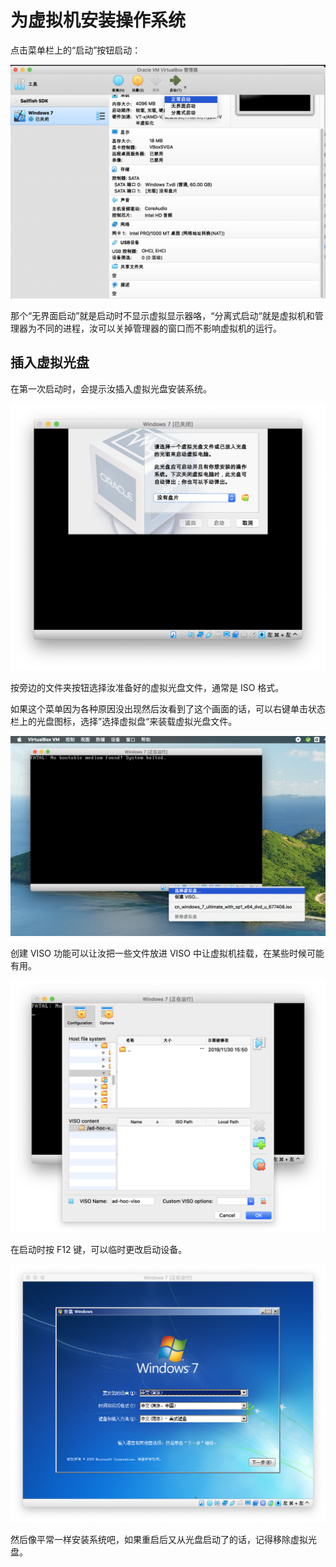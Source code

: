 # 为虚拟机安装操作系统

点击菜单栏上的“启动”按钮启动：

![](../.gitbook/assets/screen-shot-2019-11-30-at-23.33.01.png)

那个“无界面启动”就是启动时不显示虚拟显示器咯，“分离式启动“就是虚拟机和管理器为不同的进程，汝可以关掉管理器的窗口而不影响虚拟机的运行。

## 插入虚拟光盘

在第一次启动时，会提示汝插入虚拟光盘安装系统。

![](../.gitbook/assets/screen-shot-2019-11-30-at-23.39.24.png)

按旁边的文件夹按钮选择汝准备好的虚拟光盘文件，通常是 ISO 格式。

如果这个菜单因为各种原因没出现然后汝看到了这个画面的话，可以右键单击状态栏上的光盘图标，选择”选择虚拟盘“来装载虚拟光盘文件。

![&#x83DC;&#x5355;&#x680F;&#x4E0A;&#x7684;&#x201D;&#x8BBE;&#x5907;-&#x5206;&#x914D;&#x5149;&#x9A71;&#x201C;&#x4E5F;&#x662F;&#x540C;&#x6837;&#x7684;&#x83DC;&#x5355;&#x3002;](../.gitbook/assets/screen-shot-2019-11-30-at-23.45.50%20%281%29.png)

创建 VISO 功能可以让汝把一些文件放进 VISO 中让虚拟机挂载，在某些时候可能有用。

![](../.gitbook/assets/screen-shot-2019-11-30-at-23.50.44.png)

在启动时按 F12 键，可以临时更改启动设备。

![](../.gitbook/assets/screen-shot-2019-11-30-at-23.57.00.png)

然后像平常一样安装系统吧，如果重启后又从光盘启动了的话，记得移除虚拟光盘。

